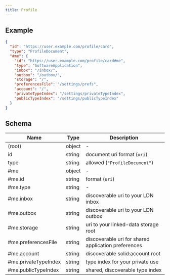 ```yaml
---
title: Profile
---
```

## Example



```json
{
  "id": "https://user.example.com/profile/card",
  "type": "ProfileDocument",
  "#me": {
    "id": "https://user.example.com/profile/card#me",
    "type": "SoftwareApplication",
    "inbox": "/inbox/",
    "outbox": "/outbox/",
    "storage": "/",
    "preferencesFile": "/settings/prefs",
    "account": "/",
    "privateTypeIndex": "/settings/privateTypeIndex",
    "publicTypeIndex": "/settings/publicTypeIndex"
  }
}
```
## Schema

| Name | Type | Description |
|---|---|---|
| (root) | object | - |
| id | string | document uri format (`uri`) |
| type | string | allowed (`"ProfileDocument"`)  |
| #me | object | - |
| #me.id | string |  format (`uri`) |
| #me.type | string | - |
| #me.inbox | string | discoverable uri to your LDN inbox |
| #me.outbox | string | discoverable uri to your LDN outbox |
| #me.storage | string | uri to your linked-data storage root |
| #me.preferencesFile | string | discoverable uri for shared application preferences |
| #me.account | string | discoverable solid:account root |
| #me.privateTypeIndex | string | type index for your private use |
| #me.publicTypeIndex | string | shared, discoverable type index |


